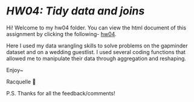 
# _HW04: Tidy data and joins_

Hi! Welcome to my hw04 folder. You can view the html document of this assignment by clicking the following- [hw04](https://stat545-ubc-hw-2019-20.github.io/stat545-hw-racquellem/hw04/hw04_Mangahas.html). 

Here I used my data wrangling skills to solve problems on the gapminder dataset and on a wedding guestlist. I used several coding functions that allowed me to manipulate their data through aggregation and reshaping. 

Enjoy~

Racquelle :ghost:

P.S. Thanks for all the feedback/comments!


